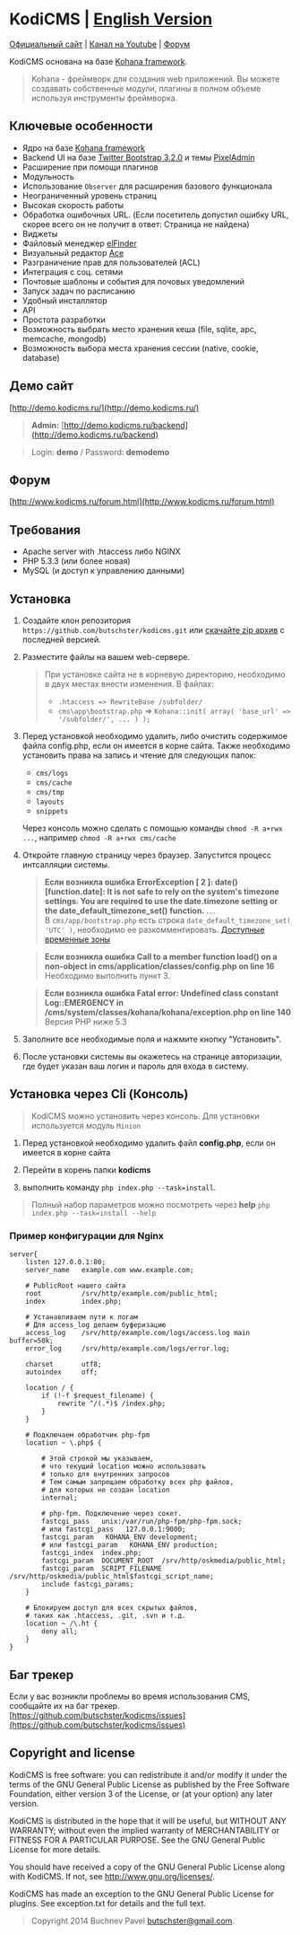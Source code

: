 # KodiCMS | [English Version](https://github.com/butschster/kodicms/blob/dev/README_EN.md)

[Официальный сайт](http://www.kodicms.ru/) | [Канал на Youtube](http://www.youtube.com/channel/UCgZ25N9C1F8uoTXZZK55mqQ) | [Форум](http://www.kodicms.ru/forum.html)

KodiCMS основана на базе [Kohana framework](http://kohanaframework.org/). 
> Kohana - фреймворк для создания web приложений. Вы можете создавать собственные модули, 
> плагины в полном объеме используя инструменты фреймворка.


## Ключевые особенности

* Ядро на базе [Kohana framework](http://kohanaframework.org/)
* Backend UI на базе [Twitter Bootstrap 3.2.0](http://getbootstrap.com/) и темы [PixelAdmin](https://wrapbootstrap.com/theme/pixeladmin-premium-admin-theme-WB07403R9)
* Расширение при помощи плагинов
* Модульность
* Использование `Observer` для расширения базового функционала
* Неограниченный уровень страниц
* Высокая скорость работы
* Обработка ошибочных URL. (Если посетитель допустил ошибку URL, скорее всего он не получит в ответ: Страница не найдена)
* Виджеты
* Файловый менеджер [elFinder](https://github.com/Studio-42/elFinder)
* Визуальный редактор [Ace](http://ace.c9.io/)
* Разграничение прав для пользователей (ACL)
* Интеграция с соц. сетями
* Почтовые шаблоны и события для почовых уведомлений
* Запуск задач по расписанию
* Удобный инсталлятор
* API
* Простота разработки
* Возможность выбрать место хранения кеша (file, sqlite, apc, memcache, mongodb)
* Возможность выбора места хранения сессии (native, cookie, database)


## Демо сайт
[http://demo.kodicms.ru/](http://demo.kodicms.ru/)

> **Admin:** [http://demo.kodicms.ru/backend](http://demo.kodicms.ru/backend)

> Login: **demo** / Password: **demodemo**


## Форум

[http://www.kodicms.ru/forum.html](http://www.kodicms.ru/forum.html)

## Требования

* Apache server with .htaccess либо NGINX
* PHP 5.3.3 (или более новая)
* MySQL (и доступ к управлению данными)


## Установка

1. Создайте клон репозитория `https://github.com/butschster/kodicms.git` или 
[скачайте zip архив](https://github.com/butschster/kodicms/zipball/master)
с последней версией.

2. Разместите файлы на вашем web-сервере.

	> При установке сайта не в корневую директорию, необходимо в двух местах внести изменения.
	> В файлах:
	> * `.htaccess => RewriteBase /subfolder/`
	> * `cms\app\bootstrap.php` => `Kohana::init( array( 'base_url' => '/subfolder/', ... ) );`

3. Перед установкой необходимо удалить, либо очистить содержимое файла config.php, если он имеется в корне сайта.
	Также необходимо установить права на запись и чтение для следующих папок:
	* `cms/logs`
	* `cms/cache`
	* `cms/tmp`
	* `layouts`
	* `snippets`

	Через консоль можно сделать с помощью команды `chmod -R a+rwx ...`, например `chmod -R a+rwx cms/cache`

4. Откройте главную страницу через браузер. Запустится процесс интсалляции системы.

	> **Если возникла ошибка ErrorException [ 2 ]: date() [function.date]: It is not 
	> safe to rely on the system's timezone settings. You are required to use the 
	> date.timezone setting or the date_default_timezone_set() function.**
	> ....<br />
	> В `cms/app/bootstrap.php` есть строка `date_default_timezone_set( 'UTC' )`, 
	> необходимо ее разкомментировать.
	> [Доступные временные зоны](http://www.php.net/manual/timezones)

	>  **Если возникла ошибка Call to a member function load() on a non-object in cms/application/classes/config.php on line 16**<br />
	>  Необходимо выполнить пункт 3.

	>  **Если возникла ошибка Fatal error: Undefined class constant Log::EMERGENCY in /cms/system/classes/kohana/kohana/exception.php on line 140**<br />
	>  Версия PHP ниже 5.3

5. Заполните все необходимые поля и нажмите кнопку "Установить". 
6. После установки системы вы окажетесь на странице авторизации, где будет указан ваш логин и пароль для входа в систему.


## Установка через Cli (Консоль)

> KodiCMS можно установить через консоль.
> Для установки используется модуль `Minion`

1. Перед установкой необходимо удалить файл **config.php**, если он имеется в корне сайта

2. Перейти в корень папки **kodicms**

3. выполнить команду `php index.php --task=install`. 

> Полный набор параметров можно посмотреть через **help** `php index.php --task=install --help`


### Пример конфигурации для Nginx

	server{
		listen 127.0.0.1:80;
		server_name   example.com www.example.com;
		
		# PublicRoot нашего сайта
		root          /srv/http/example.com/public_html;
		index         index.php;
		
		# Устанавливаем пути к логам
		# Для access_log делаем буферизацию
		access_log    /srv/http/example.com/logs/access.log main buffer=50k;
		error_log     /srv/http/example.com/logs/error.log;
		
		charset       utf8;
		autoindex     off;
	
		location / {
			if (!-f $request_filename) {
				rewrite ^/(.*)$ /index.php;
			}
		}

		# Подключаем обработчик php-fpm
		location ~ \.php$ {
		
			# Этой строкой мы указываем,
			# что текущий location можно использовать
			# только для внутренних запросов
			# Тем самым запрещаем обработку всех php файлов,
			# для которых не создан location
			internal;
			
			# php-fpm. Подключение через сокет.
			fastcgi_pass   unix:/var/run/php-fpm/php-fpm.sock;
			# или fastcgi_pass   127.0.0.1:9000;
			fastcgi_param   KOHANA_ENV development;
			# или fastcgi_param   KOHANA_ENV production;
			fastcgi_index  index.php;
			fastcgi_param  DOCUMENT_ROOT  /srv/http/oskmedia/public_html;
			fastcgi_param  SCRIPT_FILENAME  /srv/http/oskmedia/public_html$fastcgi_script_name;
			include fastcgi_params;
		}
	
		# Блокируем доступ для всех скрытых файлов,
		# таких как .htaccess, .git, .svn и т.д.
		location ~ /\.ht {
			deny all;
		}
	}


## Баг трекер

Если у вас возникли проблемы во время использования CMS, сообщайте их на баг трекер.
[https://github.com/butschster/kodicms/issues](https://github.com/butschster/kodicms/issues)


## Copyright and license

KodiCMS is free software: you can redistribute it and/or modify
it under the terms of the GNU General Public License as published by
the Free Software Foundation, either version 3 of the License, or
(at your option) any later version.

KodiCMS is distributed in the hope that it will be useful,
but WITHOUT ANY WARRANTY; without even the implied warranty of
MERCHANTABILITY or FITNESS FOR A PARTICULAR PURPOSE.  See the
GNU General Public License for more details.

You should have received a copy of the GNU General Public License
along with KodiCMS.  If not, see <http://www.gnu.org/licenses/>.

KodiCMS has made an exception to the GNU General Public License for plugins.
See exception.txt for details and the full text.


> Copyright 2014 Buchnev Pavel <butschster@gmail.com>.
